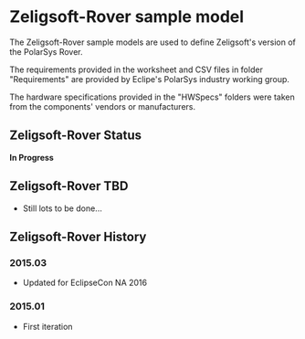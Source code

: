 # Zeligsoft-Rover sample model

The Zeligsoft-Rover sample models are used to define Zeligsoft's version of the PolarSys Rover.

The requirements provided in the worksheet and CSV files in folder "Requirements" are provided by Eclipe's PolarSys industry working group.

The hardware specifications provided in the "HWSpecs" folders were taken from the components' vendors or manufacturers. 

## Zeligsoft-Rover Status

**In Progress**

## Zeligsoft-Rover TBD

- Still lots to be done...

## Zeligsoft-Rover History

### 2015.03
- Updated for EclipseCon NA 2016

### 2015.01
- First iteration
